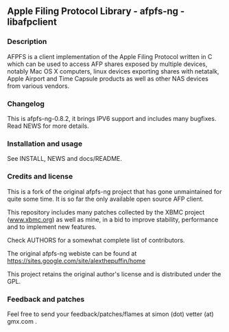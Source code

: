 ## Apple Filing Protocol Library - afpfs-ng - libafpclient

### Description

AFPFS is a client implementation of the Apple Filing Protocol written in C which
can be used to access AFP shares exposed by multiple devices, notably Mac OS X
computers, linux devices exporting shares with netatalk, Apple Airport and 
Time Capsule products as well as other NAS devices from various vendors.


### Changelog

This is afpfs-ng-0.8.2, it brings IPV6 support and includes many bugfixes.
Read NEWS for more details.


### Installation and usage

See INSTALL, NEWS and docs/README.


### Credits and license

This is a fork of the original afpfs-ng project that has gone unmaintained
for quite some time. It is so far the only available open source AFP client.

This repository includes many patches collected by the XBMC project
(www.xbmc.org) as well as mine, in a bid to improve stability, performance and
to implement new features.

Check AUTHORS for a somewhat complete list of contributors.

The original afpfs-ng webiste can be found at https://sites.google.com/site/alexthepuffin/home

This project retains the original author's license and is distributed under the GPL.


### Feedback and patches

Feel free to send your feedback/patches/flames at simon (dot) vetter (at) gmx.com .

